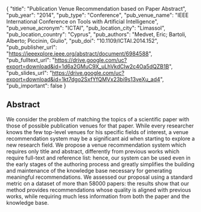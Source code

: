 {
  "title": "Publication Venue Recommendation based on Paper Abstract",
  "pub_year": "2014",
  "pub_type": "Conference",
  "pub_venue_name": "IEEE International Conference on Tools with Artificial Intelligence",
  "pub_venue_acronym": "ICTAI",
  "pub_location_city": "Limassol",
  "pub_location_country": "Cyprus",
  "pub_authors": "Medvet, Eric; Bartoli, Alberto; Piccinin, Giulio",
  "pub_doi": "10.1109/ICTAI.2014.152",
  "pub_publisher_url": "https://ieeexplore.ieee.org/abstract/document/6984588",
  "pub_fulltext_url": "https://drive.google.com/uc?export=download&id=1d6a2GMuC9X_uLhVkdCIw2c4Oa5dQZB1B",
  "pub_slides_url": "https://drive.google.com/uc?export=download&id=1kt7dgo2SxfYfQMVx23bi9s13veXu_ad4",
  "pub_important": false
}

## Abstract
We consider the problem of matching the topics of a scientific paper with those of possible publication venues for that paper. While every researcher knows the few top-level venues for his specific fields of interest, a venue recommendation system may be a significant aid when starting to explore a new research field. We propose a venue recommendation system which requires only title and abstract, differently from previous works which require full-text and reference list: hence, our system can be used even in the early stages of the authoring process and greatly simplifies the building and maintenance of the knowledge base necessary for generating meaningful recommendations. We assessed our proposal using a standard metric on a dataset of more than 58000 papers: the results show that our method provides recommendations whose quality is aligned with previous works, while requiring much less information from both the paper and the knowledge base.
